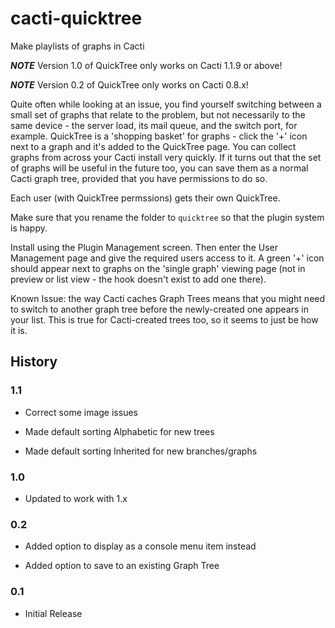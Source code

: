 # cacti-quicktree

Make playlists of graphs in Cacti

***NOTE*** Version 1.0 of QuickTree only works on Cacti 1.1.9 or above!

***NOTE*** Version 0.2 of QuickTree only works on Cacti 0.8.x!

Quite often while looking at an issue, you find yourself switching between a
small set of graphs that relate to the problem, but not necessarily to the same
device - the server load, its mail queue, and the switch port, for example.
QuickTree is a 'shopping basket' for graphs - click the '+' icon next to a graph
and it's added to the QuickTree page. You can collect graphs from across your
Cacti install very quickly. If it turns out that the set of graphs will be
useful in the future too, you can save them as a normal Cacti graph tree,
provided that you have permissions to do so.

Each user (with QuickTree permssions) gets their own QuickTree.

Make sure that you rename the folder to `quicktree` so that the plugin system is
happy.

Install using the Plugin Management screen. Then enter the User Management page
and give the required users access to it. A green '+' icon should appear next to
graphs on the 'single graph' viewing page (not in preview or list view - the
hook doesn't exist to add one there).

Known Issue: the way Cacti caches Graph Trees means that you might need to
switch to another graph tree before the newly-created one appears in your list.
This is true for Cacti-created trees too, so it seems to just be how it is.

## History

### 1.1

- Correct some image issues

- Made default sorting Alphabetic for new trees

- Made default sorting Inherited for new branches/graphs

### 1.0

- Updated to work with 1.x

### 0.2

- Added option to display as a console menu item instead

- Added option to save to an existing Graph Tree

### 0.1

- Initial Release
